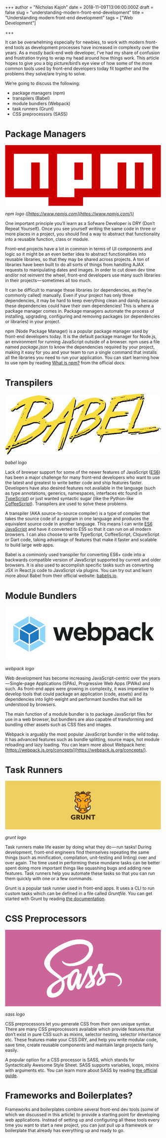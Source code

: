 +++
author = "Nicholas Kajoh"
date = 2018-11-09T13:06:00.000Z
draft = false
slug = "understanding-modern-front-end-development"
title = "Understanding modern front-end development"
tags = ["Web Development"]

+++


It can be overwhelming especially for newbies, to work with modern front-end tools as development processes have increased in complexity over the years. As a mostly back-end web developer, I’ve had my share of confusion and frustration trying to wrap my head around how things work. This article hopes to give you a big picture/bird’s eye view of how some of the more common tools used by front-end developers today fit together and the problems they solve/are trying to solve.

We’re going to discuss the following:

*   package managers (npm)
*   transpilers (Babel)
*   module bundlers (Webpack)
*   task runners (Grunt)
*   CSS preprocessors (SASS)

# Package Managers

![](/images/understanding-modern-front-end-development/npm-logo.png)

_npm logo ([https://www.npmjs.com](https://www.npmjs.com/))_

One important principle you’ll learn as a Sofware Developer is DRY (Don’t Repeat Yourself). Once you see yourself writing the same code in three or more places in a project, you should find a way to abstract that functionality into a reusable function, class or module.

Front-end projects have a lot in common in terms of UI components and logic so it might be an even better idea to abstract functionalities into reusable libraries, so that they may be shared across projects. A ton of libraries have been built to do all sorts of things from handling AJAX requests to manipulating dates and images. In order to cut down dev time and/or not reinvent the wheel, front-end developers use many such libraries in their projects — sometimes all too much.

It can be difficult to manage these libraries (or dependencies, as they’re commonly called) manually. Even if your project has only three dependencies, it may be hard to keep everything clean and dandy because these dependencies could have their own dependencies! This is where a package manager comes in. Package managers automate the process of installing, upgrading, configuring and removing packages (or dependencies or libraries) in your project.

npm (Node Package Manager) is a popular package manager used by front-end developers today. It is the default package manager for Node.js, an environment for running JavaScript outside of a browser. npm uses a file named _package.json_ to know the dependencies required by your project, making it easy for you and your team to run a single command that installs all the libraries you need to run your application. You can start learning how to use npm by reading [What is npm?](https://docs.npmjs.com/getting-started/what-is-npm) from the official docs.

# Transpilers

![](/images/understanding-modern-front-end-development/babel-logo.jpeg)

_babel logo_

Lack of browser support for some of the newer features of JavaScript ([ES6](http://es6-features.org)) has been a major challenge for many front-end developers who want to use the latest and greatest to write better code and ship features faster. Developers have also desired features not available in the language (such as type annotations, generics, namespaces, interfaces etc found in [TypeScript](https://www.typescriptlang.org)) or just wanted syntactic sugar (like the Python-like [CoffeeScript](https://coffeescript.org)). Transpilers are used to solve these problems.

A transpiler (AKA source-to-source compiler) is a type of compiler that takes the source code of a program in one language and produces the equivalent source code in another language. This means I can write [ES6 JavaScript](https://softwareengineering.stackexchange.com/a/306847) and have it converted to ES5 so that it can run on all modern browsers. I can also choose to write TypeScript, CoffeeScript, ClojureScript or Dart code, taking advantage of features that make it faster and scalable to build large web apps.

Babel is a commonly used transpiler for converting ES6+ code into a backwards compatible version of JavaScript supported by current and older browsers. It is also used to accomplish specific tasks such as converting JSX in React.js code to JavaScript via plugins. You can try out and learn more about Babel from their official website: [babeljs.io](https://babeljs.io).

# Module Bundlers

![](/images/understanding-modern-front-end-development/webpack-logo.png)

_webpack logo_

Web development has become increasing JavaScript-centric over the years — Single-page Applications (SPAs), Progressive Web Apps (PWAs) and such. As front-end apps were growing in complexity, it was imperative to develop tools that could package an application (code, assets) and its dependencies into light-weight and performant bundles that will be understood by browsers.

The main function of a module bundler is to package JavaScript files for use in a web browser, but bundlers are also capable of transforming and bundling other assets such as CSS files and images.

Webpack is arguably the most popular JavaScript bundler in the wild today. It has advanced features such as bundle splitting, source maps, hot module reloading and lazy loading. You can learn more about Webpack here: [https://webpack.js.org/concepts](https://webpack.js.org/concepts/).

# Task Runners

![](/images/understanding-modern-front-end-development/grunt-logo.png)

_grunt logo_

Task runners make life easier by doing what they do — run tasks! During development, front-end engineers find themselves repeating the same things (such as minification, compilation, unit-testing and linting) over and over again. The time used in performing these mundane tasks can be better spent doing more important things like squashing bugs and adding new features. Task runners help you automate these tasks so that you can run them quickly with one or a few commands.

Grunt is a popular task runner used in front-end apps. It uses a CLI to run custom tasks which can be defined in a file called _Gruntfile_. You can get started with Grunt by reading [the documentation](https://gruntjs.com/getting-started).

# CSS Preprocessors

![](/images/understanding-modern-front-end-development/sass-logo.png)

_sass logo_

CSS preprocessors let you generate CSS from their own unique syntax. There are many CSS preprocessors available which provide features that don’t exist in pure CSS such as mixins, selector nesting, selector inheritance etc. These features make your CSS DRY, and help you write modular code, save time, create reusable components and maintain large projects fairly easily.

A popular option for a CSS processor is SASS, which stands for Syntactically Awesome Style Sheet. SASS supports variables, loops, mixins with arguments etc. You can learn more about SASS by reading [the official guide](https://sass-lang.com/guide).

# Frameworks and Boilerplates?

Frameworks and boilerplates combine several front-end dev tools (some of which we discussed in this article) to provide a starting point for developing web applications. Instead of setting up and configuring all these tools every time you want to start a new project, you can just pull up a framework or boilerplate that already has everything up and ready to go.
